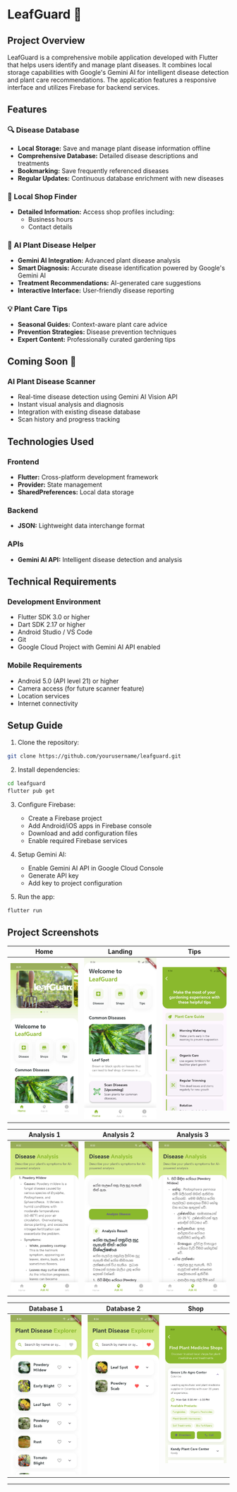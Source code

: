 # LeafGuard 🌿

## Project Overview
LeafGuard is a comprehensive mobile application developed with Flutter that helps users identify and manage plant diseases. It combines local storage capabilities with Google's Gemini AI for intelligent disease detection and plant care recommendations. The application features a responsive interface and utilizes Firebase for backend services.


## Features

### 🔍 Disease Database
- **Local Storage:** Save and manage plant disease information offline
- **Comprehensive Database:** Detailed disease descriptions and treatments
- **Bookmarking:** Save frequently referenced diseases
- **Regular Updates:** Continuous database enrichment with new diseases

### 🏪 Local Shop Finder
- **Detailed Information:** Access shop profiles including:
  - Business hours
  - Contact details

### 🤖 AI Plant Disease Helper
- **Gemini AI Integration:** Advanced plant disease analysis
- **Smart Diagnosis:** Accurate disease identification powered by Google's Gemini AI
- **Treatment Recommendations:** AI-generated care suggestions
- **Interactive Interface:** User-friendly disease reporting

### 💡 Plant Care Tips
- **Seasonal Guides:** Context-aware plant care advice
- **Prevention Strategies:** Disease prevention techniques
- **Expert Content:** Professionally curated gardening tips

## Coming Soon 📱
### AI Plant Disease Scanner
- Real-time disease detection using Gemini AI Vision API
- Instant visual analysis and diagnosis
- Integration with existing disease database
- Scan history and progress tracking

## Technologies Used

### Frontend
- **Flutter:** Cross-platform development framework
- **Provider:** State management
- **SharedPreferences:** Local data storage

### Backend
- **JSON:** Lightweight data interchange format


### APIs
- **Gemini AI API:** Intelligent disease detection and analysis

## Technical Requirements

### Development Environment
- Flutter SDK 3.0 or higher
- Dart SDK 2.17 or higher
- Android Studio / VS Code
- Git
- Google Cloud Project with Gemini AI API enabled

### Mobile Requirements
- Android 5.0 (API level 21) or higher
- Camera access (for future scanner feature)
- Location services
- Internet connectivity

## Setup Guide

1. Clone the repository:
```bash
git clone https://github.com/yourusername/leafguard.git
```

2. Install dependencies:
```bash
cd leafguard
flutter pub get
```

3. Configure Firebase:
   - Create a Firebase project
   - Add Android/iOS apps in Firebase console
   - Download and add configuration files
   - Enable required Firebase services

4. Setup Gemini AI:
   - Enable Gemini AI API in Google Cloud Console
   - Generate API key
   - Add key to project configuration

5. Run the app:
```bash
flutter run
```


## Project Screenshots
| Home | Landing | Tips |
|------|---------|------|
| ![Home](assets/SS/Landing.jpg) | ![Landing](assets/SS/home.jpg) | ![Tips](assets/SS/tips.jpg) |

| Analysis 1 | Analysis 2 | Analysis 3 |
|------------|------------|------------|
| ![Analysis](assets/SS/analiss.jpg) | ![Analysis](assets/SS/analisys.jpg) | ![Analysis](assets/SS/analysy.jpg) |

| Database 1 | Database 2 | Shop |
|------------|------------|------|
| ![Database](assets/SS/db.jpg) | ![Database](assets/SS/dbf.jpg) | ![Shop](assets/SS/shop.jpg) |


---
